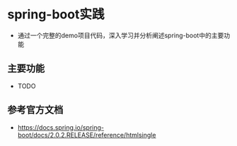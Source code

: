# spring-boot实践
+ 通过一个完整的demo项目代码，深入学习并分析阐述spring-boot中的主要功能

## 主要功能
+ TODO

## 参考官方文档
+ https://docs.spring.io/spring-boot/docs/2.0.2.RELEASE/reference/htmlsingle
